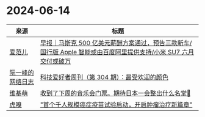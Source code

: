 ﻿# 2024-06-14

|来源|标题|
|---|---|
|[爱范儿](https://plink.anyfeeder.com/ifanr)|[早报｜马斯克 500 亿美元薪酬方案通过，预告三款新车/国行版 Apple 智能或由百度阿里提供支持/小米 SU7 六月交付或破万](https://www.ifanr.com/1589112?utm_source=rss&utm_medium=rss&utm_campaign=)|
|[阮一峰的网络日志](http://www.ruanyifeng.com/blog/index.xml)|[科技爱好者周刊（第 304 期）：最受欢迎的颜色](http://www.ruanyifeng.com/blog/2024/06/weekly-issue-304.html)|
|[维基萌](https://www.wikimoe.com/rss.php)|[收到了下周的音乐会门票。期待日本一会整出什么名堂🤭](https://www.wikimoe.com/post/niypcoro)|
|[虎嗅](https://plink.anyfeeder.com/huxiu)|["首个千人规模癌症疫苗试验启动，开启肿瘤治疗新篇章"](https://www.huxiu.com/article/3134788.html?f=rss)|
